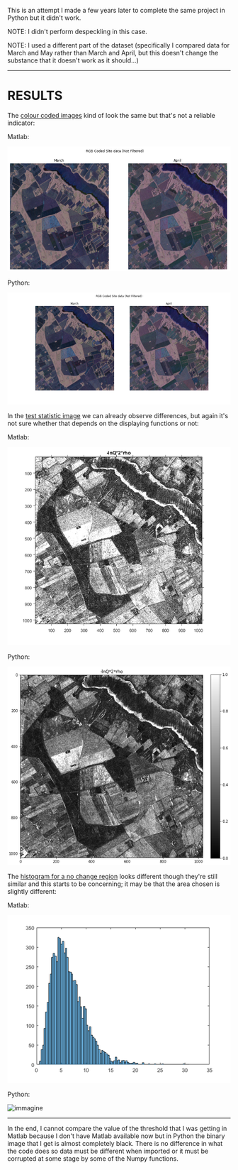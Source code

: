 This is an attempt I made a few years later to complete the same project in Python but it didn't work.

NOTE: I didn't perform despeckling in this case.

NOTE: I used a different part of the dataset (specifically I compared data for March and May rather than March and April, but this doesn't change the substance that it doesn't work as it should...)

---
# RESULTS

The <ins>colour coded images</ins> kind of look the same but that's not a reliable indicator:

Matlab:

![](https://github.com/Roberto888888/Remote-Sensing-Project-Polarimetric-SAR/blob/main/Python-Attempt/RGB%20Coded%20Site%20data%20(Not%20Filtered).png)

Python:

![](https://github.com/Roberto888888/Remote-Sensing-Project-Polarimetric-SAR/blob/main/Python-Attempt/RGB%20Coded%20Site%20data%20(Not%20Filtered)%20-%20Python.png)

In the <ins>test statistic image</ins> we can already observe differences, but again it's not sure whether that depends on the displaying functions or not:

Matlab:

![](https://github.com/Roberto888888/Remote-Sensing-Project-Polarimetric-SAR/blob/main/Python-Attempt/lnQ.bmp)

Python:

![](https://github.com/Roberto888888/Remote-Sensing-Project-Polarimetric-SAR/blob/main/Python-Attempt/-2plnQ.png)

The <ins>histogram for a no change region</ins> looks different though they're still similar and this starts to be concerning; it may be that the area chosen is slightly different:

Matlab:

![](https://github.com/Roberto888888/Remote-Sensing-Project-Polarimetric-SAR/blob/main/Python-Attempt/distr.bmp)

Python:

![immagine](https://github.com/Roberto888888/Remote-Sensing-Project-Polarimetric-SAR/assets/90435131/faed920e-996a-4500-9db3-1886d93e2349)

---
In the end, I cannot compare the value of the threshold that I was getting in Matlab because I don't have Matlab available now but in Python the binary image that I get is almost completely black. There is no difference in what the code does so data must be different when imported or it must be corrupted at some stage by some of the Numpy functions.

